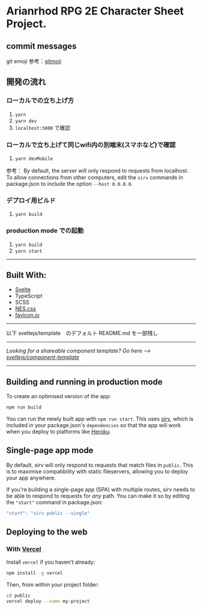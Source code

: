 # Arianrhod RPG 2E Character Sheet Project.

## commit messages
git emoji
参考：[gitmoji](https://gitmoji.carloscuesta.me/)

## 開発の流れ
### ローカルでの立ち上げ方
1. `yarn`
2. `yarn dev`
3. `localhost:5000` で確認

### ローカルで立ち上げて同じwifi内の別端末(スマホなど)で確認
1. `yarn devMobile`

参考：
By default, the server will only respond to requests from localhost. To allow connections from other computers, edit the `sirv` commands in package.json to include the option `--host 0.0.0.0`.

### デプロイ用ビルド
1. `yarn build`

### production mode での起動
1. `yarn build`
2. `yarn start`

---

## Built With:
- [Svelte](https://svelte.dev/)
- TypeScript
- SCSS
- [NES.css](https://nostalgic-css.github.io/NES.css/)
- [favicon.io](https://favicon.io/)

---

以下 sveltejs/template　のデフォルト README.md を一部残し

---

*Looking for a shareable component template? Go here --> [sveltejs/component-template](https://github.com/sveltejs/component-template)*

---

## Building and running in production mode

To create an optimised version of the app:

```bash
npm run build
```

You can run the newly built app with `npm run start`. This uses [sirv](https://github.com/lukeed/sirv), which is included in your package.json's `dependencies` so that the app will work when you deploy to platforms like [Heroku](https://heroku.com).


## Single-page app mode

By default, sirv will only respond to requests that match files in `public`. This is to maximise compatibility with static fileservers, allowing you to deploy your app anywhere.

If you're building a single-page app (SPA) with multiple routes, sirv needs to be able to respond to requests for *any* path. You can make it so by editing the `"start"` command in package.json:

```js
"start": "sirv public --single"
```

## Deploying to the web

### With [Vercel](https://vercel.com)

Install `vercel` if you haven't already:

```bash
npm install -g vercel
```

Then, from within your project folder:

```bash
cd public
vercel deploy --name my-project
```
